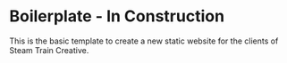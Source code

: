 # Boilerplate - In Construction

This is the basic template to create a new static website for the clients of Steam Train Creative.
